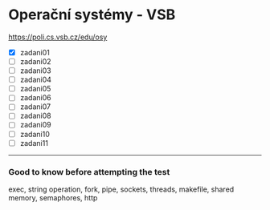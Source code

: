 # Operační systémy - VSB
https://poli.cs.vsb.cz/edu/osy

- [x] zadani01
- [ ] zadani02
- [ ] zadani03
- [ ] zadani04
- [ ] zadani05
- [ ] zadani06
- [ ] zadani07
- [ ] zadani08
- [ ] zadani09
- [ ] zadani10
- [ ] zadani11

---

### Good to know before attempting the test
exec, string operation, fork, pipe, sockets, threads, makefile, shared memory, semaphores, http

